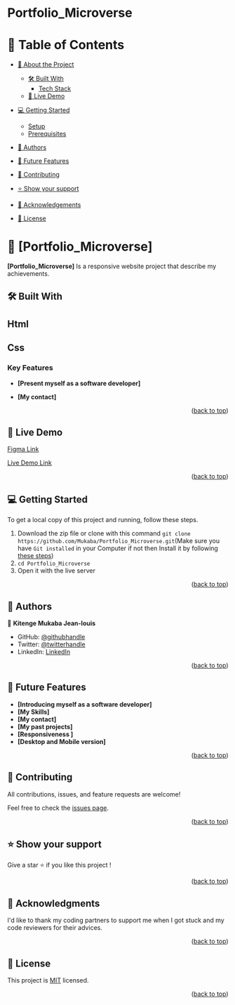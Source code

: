 # Portfolio_Microverse
<!-- TABLE OF CONTENTS -->

# 📗 Table of Contents

- [📖 About the Project](#about-project)
  - [🛠 Built With](#built-with)
    - [Tech Stack](#tech-stack)
  - [🚀 Live Demo](#live-demo)
- [💻 Getting Started](#getting-started)
  - [Setup](#setup)
  - [Prerequisites](#prerequisites)
- [👥 Authors](#authors)
- [🔭 Future Features](#future-features)
- [🤝 Contributing](#contributing)
- [⭐️ Show your support](#support)
- [🙏 Acknowledgements](#acknowledgements)

- [📝 License](#license)


<!-- PROJECT DESCRIPTION -->

# 📖 [Portfolio_Microverse] <a name="about-project"></a>


**[Portfolio_Microverse]** Is a responsive website project that describe my achievements.


## 🛠 Built With <a name="built-with"></a>

## Html
## Css
<!-- Features -->

### Key Features <a name="key-features"></a>


- **[Present myself as a software developer]**
<!-- - **[My Skills]** -->
- **[My contact]**
<!-- - **[My past projects]**
- **[Responsiveness ]**
- **[Desktop and Mobile version]**
- **[Interactive hamburger menu]**
- **[Modal pop up on clicking to see project]** -->


<p align="right">(<a href="#readme-top">back to top</a>)</p>
<!-- LIVE DEMO -->

## 🚀 Live Demo <a name="live-demo"></a>

[Figma Link](https://www.figma.com/file/l7SqJ3ZfkAKih9sFxvWSR4/Microverse-Student-Project-1?node-id=0%3A1&t=teTWva4DHx9UzJUX-0)

[Live Demo Link](https://mukaba.github.io/Portfolio_Microverse/)
<!-- [Project requirements Link](Not yet available) -->
<p align="right">(<a href="#readme-top">back to top</a>)</p>

<!-- GETTING STARTED -->

## 💻 Getting Started <a name="getting-started"></a>

To get a local copy of this project and running, follow these steps.


1. Download the zip file or clone with this command `git clone https://github.com/Mukaba/Portfolio_Microverse.git`(Make sure you have `Git installed` in your Computer if not then Install it by following [these steps](https://git-scm.com/book/en/v2/Getting-Started-Installing-Git))
2. `cd Portfolio_Microverse`
3. Open it with the live server


<p align="right">(<a href="#readme-top">back to top</a>)</p>

<!-- AUTHORS -->

## 👥 Authors <a name="authors"></a>
👤 **Kitenge Mukaba Jean-louis**

- GitHub: [@githubhandle](https://github.com/Mukaba)
- Twitter: [@twitterhandle](https://twitter.com/JeanlouisMukaba)
- LinkedIn: [LinkedIn](edin.com/in/kitenge-mukaba-jean-louis-71a2441bb/)

<p align="right">(<a href="#readme-top">back to top</a>)</p>

<!-- FUTURE FEATURES -->

## 🔭 Future Features <a name="future-features"></a>


- **[Introducing myself as a software developer]**
- **[My Skills]**
- **[My contact]**
- **[My past projects]**
- **[Responsiveness ]**
- **[Desktop and Mobile version]**


<p align="right">(<a href="#readme-top">back to top</a>)</p>

<!-- CONTRIBUTING -->

## 🤝 Contributing <a name="contributing"></a>

All contributions, issues, and feature requests are welcome!

Feel free to check the [issues page](https://github.com/Mukaba/Portfolio_Microverse).

<p align="right">(<a href="#readme-top">back to top</a>)</p>

<!-- SUPPORT -->

## ⭐️ Show your support <a name="support"></a>

Give a star ⭐️ if you like this project !

<p align="right">(<a href="#readme-top">back to top</a>)</p>

<!-- ACKNOWLEDGEMENTS -->

## 🙏 Acknowledgments <a name="acknowledgements"></a>

I'd like to thank my coding partners to support me when I got stuck and my code reviewers for their advices.

<p align="right">(<a href="#readme-top">back to top</a>)</p>


<!-- LICENSE -->

## 📝 License <a name="license"></a>

This project is [MIT](https://github.com/Mukaba/Portfolio_Microverse/blob/main/LICENSE) licensed.

<p align="right">(<a href="#readme-top">back to top</a>)</p>